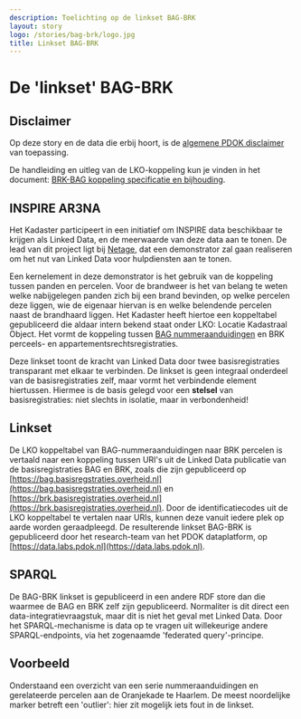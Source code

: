 ```yaml
---
description: Toelichting op de linkset BAG-BRK
layout: story
logo: /stories/bag-brk/logo.jpg
title: Linkset BAG-BRK
---
```

# De 'linkset' BAG-BRK

## Disclaimer

Op deze story en de data die erbij hoort, is de [algemene PDOK
disclaimer](https://www.pdok.nl/nl/pdok-producten) van toepassing.

De handleiding en uitleg van de LKO-koppeling kun je vinden in het
document: [BRK-BAG koppeling specificatie en
bijhouding](https://www.kadaster.nl/documents/20838/87954/BRK-BAG+koppeling+-+specificatie+en+bijhouding/d62103e7-3215-4942-ad90-c76e5fb3097d).


## INSPIRE AR3NA

Het Kadaster participeert in een initiatief om INSPIRE data
beschikbaar te krijgen als Linked Data, en de meerwaarde van deze data
aan te tonen.  De lead van dit project ligt bij
[Netage](http://netage.nl/), dat een demonstrator zal gaan realiseren
om het nut van Linked Data voor hulpdiensten aan te tonen.

Een kernelement in deze demonstrator is het gebruik van de koppeling
tussen panden en percelen.  Voor de brandweer is het van belang te
weten welke nabijgelegen panden zich bij een brand bevinden, op welke
percelen deze liggen, wie de eigenaar hiervan is en welke belendende
percelen naast de brandhaard liggen.  Het Kadaster heeft hiertoe een
koppeltabel gepubliceerd die aldaar intern bekend staat onder LKO:
Locatie Kadastraal Object.  Het vormt de koppeling tussen [BAG
nummeraanduidingen](https://bag.basisregistraties.overheid.nl/query/model#Nummeraanduiding)
en BRK perceels- en appartementsrechtsregistraties.

Deze linkset toont de kracht van Linked Data door twee
basisregistraties transparant met elkaar te verbinden.  De linkset is
geen integraal onderdeel van de basisregistraties zelf, maar vormt het
verbindende element hiertussen.  Hiermee is de basis gelegd voor een
**stelsel** van basisregistraties: niet slechts in isolatie, maar in
verbondenheid!

## Linkset

De LKO koppeltabel van BAG-nummeraanduidingen naar BRK percelen is
vertaald naar een koppeling tussen URI's uit de Linked Data publicatie
van de basisregistraties BAG en BRK, zoals die zijn gepubliceerd op
[https://bag.basisregstraties.overheid.nl](https://bag.basisregstraties.overheid.nl)
en
[https://brk.basisregistraties.overheid.nl](https://brk.basisregistraties.overheid.nl).
Door de identificatiecodes uit de LKO koppeltabel te vertalen naar
URIs, kunnen deze vanuit iedere plek op aarde worden geraadpleegd.  De
resulterende linkset BAG-BRK is gepubliceerd door het research-team
van het PDOK dataplatform, op
[https://data.labs.pdok.nl](https://data.labs.pdok.nl).

## SPARQL

De BAG-BRK linkset is gepubliceerd in een andere RDF store dan die
waarmee de BAG en BRK zelf zijn gepubliceerd.  Normaliter is dit
direct een data-integratievraagstuk, maar dit is niet het geval met
Linked Data.  Door het SPARQL-mechanisme is data op te vragen uit
willekeurige andere SPARQL-endpoints, via het zogenaamde 'federated
query'-principe.

## Voorbeeld

Onderstaand een overzicht van een serie nummeraanduidingen en
gerelateerde percelen aan de Oranjekade te Haarlem.  De meest
noordelijke marker betreft een 'outlier': hier zit mogelijk iets fout
in de linkset.

<div data-query
     data-query-endpoint="https://data.pdok.nl/sparql"
     data-query-output="leaflet"
     data-query-sparql="percelen-en-nummeraanduidingen.rq"
     data-showQuery>
</div>
